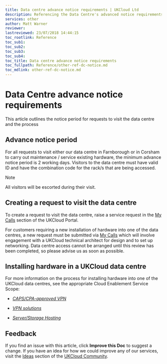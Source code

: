 ```yaml
---
title: Data centre advance notice requirements | UKCloud Ltd
description: Referencing the Data Centre's advanced notice requirements
services: other
author: Matt Warner
reviewer:
lastreviewed: 23/07/2018 14:44:15
toc_rootlink: Reference
toc_sub1: 
toc_sub2:
toc_sub3:
toc_sub4:
toc_title: Data centre advance notice requirements
toc_fullpath: Reference/other-ref-dc-notice.md
toc_mdlink: other-ref-dc-notice.md
---
```


# Data Centre advance notice requirements

This article outlines the notice period for requests to visit the data centre and the process

## Advance notice period

For all requests to visit either our data centre in Farnborough or in Corsham to carry out maintenance / service existing hardware, the minimum advance notice period is 2 working days. Visitors to the data centre must have valid ID and have the combination code for the rack/s that are being accessed.

> [!NOTE]
> All visitors will be escorted during their visit.

## Creating a request to visit the data centre

To create a request to visit the data centre, raise a service request in the [My Calls](https://portal.ukcloud.com/support/ivanti) section of the UKCloud Portal.

For customers requiring a new installation of hardware into one of the data centres, a new request must be submitted via [My Calls](https://portal.ukcloud.com/support/ivanti) which will involve engagement with a UKCloud technical architect for design and to set up networking. Data centre access cannot be arranged until this review has been completed, so please advise us as soon as possible.

## Installing hardware in a UKCloud data centre

For more information on the process for installing hardware into one of the UKCloud data centres, see the appropriate Cloud Enablement Service Scope:

- [*CAPS/CPA-approved VPN*](../enablement/enbl-sco-capscpa.md)

- [*VPN solutions*](../enablement/enbl-sco-vpn.md)

- [*Server/Storage Hosting*](../enablement/enbl-sco-hosting.md)

## Feedback

If you find an issue with this article, click **Improve this Doc** to suggest a change. If you have an idea for how we could improve any of our services, visit the [Ideas](https://community.ukcloud.com/ideas) section of the [UKCloud Community](https://community.ukcloud.com).
